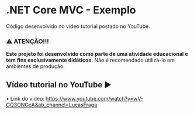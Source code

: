 # .NET Core MVC - Exemplo
Código desenvolvido no vídeo tutorial postado no YouTube.

### ⚠️ ATENÇÃO!!!
**Este projeto foi desenvolvido como parte de uma atividade educacional e tem fins exclusivamente didáticos.** Não é recomendado utilizá-lo em ambientes de produção.


## Vídeo tutorial no YouTube ▶️
• Link do vídeo: https://www.youtube.com/watch?v=wV-GQ3ONGcA&ab_channel=LucasFraga
<br>
